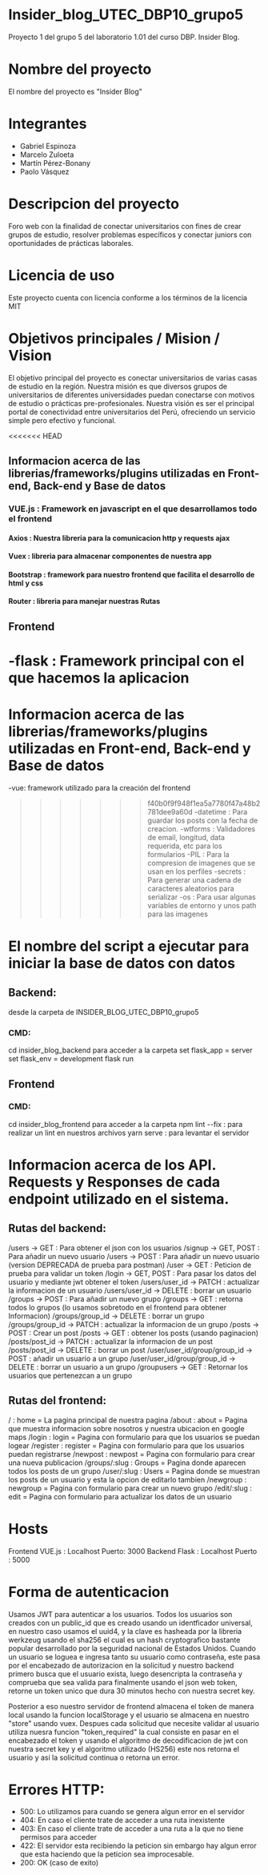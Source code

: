 # Insider_blog_UTEC_DBP10_grupo5
Proyecto 1 del grupo 5 del laboratorio 1.01 del curso DBP. Insider Blog.

# Nombre del proyecto
El nombre del proyecto es "Insider Blog"

# Integrantes
- Gabriel Espinoza
- Marcelo Zuloeta
- Martín Pérez-Bonany
- Paolo Vásquez

# Descripcion del proyecto
Foro web con la finalidad de conectar universitarios con fines de crear grupos de estudio, resolver problemas específicos y conectar juniors con oportunidades de prácticas laborales.

# Licencia de uso
Este proyecto cuenta con licencia conforme a los términos de la licencia MIT

# Objetivos principales / Mision / Vision
El objetivo principal del proyecto es conectar universitarios de varias casas de estudio en la región.
Nuestra misión es que diversos grupos de universitarios de diferentes universidades puedan conectarse con motivos de estudio o prácticas pre-profesionales.
Nuestra visión es ser el principal portal de conectividad entre universitarios del Perú, ofreciendo un servicio simple pero efectivo y funcional.

<<<<<<< HEAD
## Informacion acerca de las librerias/frameworks/plugins utilizadas en Front-end, Back-end y Base de datos
### VUE.js : Framework en javascript en el que desarrollamos todo el frontend
#### Axios : Nuestra libreria para la comunicacion http y requests ajax
#### Vuex : libreria para almacenar componentes de nuestra app
#### Bootstrap : framework para nuestro frontend que facilita el desarrollo de html y css
#### Router : libreria para manejar nuestras Rutas

## Frontend
-flask : Framework principal con el que hacemos la aplicacion
=======
# Informacion acerca de las librerias/frameworks/plugins utilizadas en Front-end, Back-end y Base de datos
-vue: framework utilizado para la creación del frontend
>>>>>>> f40b0f9f948f1ea5a7780f47a48b2781dee9a60d
-datetime : Para guardar los posts con la fecha de creacion.
-wtforms : Validadores de email, longitud, data requerida, etc para los formularios
-PIL : Para la compresion de imagenes que se usan en los perfiles
-secrets : Para generar una cadena de caracteres aleatorios para serializar
-os : Para usar algunas variables de entorno y unos path para las imagenes

# El nombre del script a ejecutar para iniciar la base de datos con datos
## Backend:
desde la carpeta de INSIDER_BLOG_UTEC_DBP10_grupo5
### CMD: 
cd insider_blog_backend para acceder a la carpeta
set flask_app = server
set flask_env = development
flask run

## Frontend
### CMD:
cd insider_blog_frontend para acceder a la carpeta
npm lint --fix : para realizar un lint en nuestros archivos
yarn serve : para levantar el servidor

# Informacion acerca de los API. Requests y Responses de cada endpoint utilizado en el sistema.
## Rutas del backend:
/users -> GET : Para obtener el json con los usuarios
/signup -> GET, POST : Para añadir un nuevo usuario
/users -> POST : Para añadir un nuevo usuario (version DEPRECADA de prueba para postman)
/user -> GET : Peticion de prueba para validar un token
/login -> GET, POST : Para pasar los datos del usuario y mediante jwt obtener el token
/users/user_id -> PATCH : actualizar la informacion de un usuario
/users/user_id -> DELETE : borrar un usuario
/groups -> POST : Para añadir un nuevo grupo
/groups -> GET : retorna todos lo grupos (lo usamos sobretodo en el frontend para obtener Informacion)
/groups/group_id -> DELETE : borrar un grupo
/groups/group_id -> PATCH : actualizar la informacion de un grupo
/posts -> POST : Crear un post
/posts -> GET : obtener los posts (usando paginacion)
/posts/post_id -> PATCH : actualizar la informacion de un post
/posts/post_id -> DELETE : borrar un post
/user/user_id/group/group_id -> POST : añadir un usuario a un grupo
/user/user_id/group/group_id -> DELETE : borrar un usuario a un grupo
/groupusers -> GET : Retornar los usuarios que pertenezcan a un grupo

## Rutas del frontend:
/ : home = La pagina principal de nuestra pagina
/about : about = Pagina que muestra informacion sobre nosotros y nuestra ubicacion en google maps
/login : login = Pagina con formulario para que los usuarios se puedan logear
/register : register = Pagina con formulario para que los usuarios puedan registrarse
/newpost : newpost = Pagina con formulario para crear una nueva publicacion
/groups/:slug : Groups = Pagina donde aparecen todos los posts de un grupo
/user/:slug : Users = Pagina donde se muestran los posts de un usuario y esta la opcion de editarlo tambien
/newgroup : newgroup = Pagina con formulario para crear un nuevo grupo
/edit/:slug : edit = Pagina con formulario para actualizar los datos de un usuario

# Hosts
Frontend VUE.js : Localhost Puerto: 3000
Backend Flask : Localhost Puerto : 5000
# Forma de autenticacion
Usamos JWT para autenticar a los usuarios. Todos los usuarios son creados con un public_id que es creado usando un identficador universal, en nuestro caso usamos el uuid4, y la clave es hasheada por la libreria werkzeug usando el sha256 el cual es un hash cryptografico bastante popular desarrollado por la seguridad nacional de Estados Unidos. Cuando un usuario se loguea e ingresa tanto su usuario como contraseña, este pasa por el encabezado de autorizacion en la solicitud y nuestro backend primero busca que el usuario exista, luego desencripta la contraseña y comprueba que sea valida para finalmente usando el json web token, retorne un token unico que dura 30 minutos hecho con nuestra secret key. 

Posterior a eso nuestro servidor de frontend almacena el token de manera local usando la funcion localStorage y el usuario se almacena en nuestro "store" usando vuex. Despues cada solicitud que necesite validar al usuario utiliza nuesra funcion "token_required" la cual consiste en pasar en el encabezado el token y usando el algoritmo de decodificacion de jwt con nuestra secret key y el algoritmo utilizado (HS256) este nos retorna el usuario y asi la solicitud continua o retorna un error. 

# Errores HTTP:
- 500: Lo utilizamos para cuando se genera algun error en el servidor
- 404: En caso el cliente trate de acceder a una ruta inexistente
- 403: En caso el cliente trate de acceder a una ruta a la que no tiene permisos para acceder
- 422: El servidor esta recibiendo la peticion sin embargo hay algun error que esta haciendo que la peticion sea improcesable.
- 200: OK (caso de exito)

